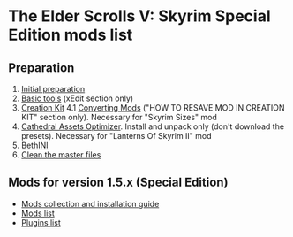 # The Elder Scrolls V: Skyrim Special Edition mods list

## Preparation

1. [Initial preparation](https://www.nexusmods.com/skyrimspecialedition/articles/1038)
2. [Basic tools](https://www.nexusmods.com/skyrimspecialedition/articles/1041) (xEdit section only)
3. [Creation Kit](https://www.nexusmods.com/skyrimspecialedition/articles/1039)
  4.1 [Converting Mods](https://www.nexusmods.com/skyrimspecialedition/articles/1047) ("HOW TO RESAVE MOD IN CREATION KIT" section only). Necessary for "Skyrim Sizes" mod
4. [Cathedral Assets Optimizer](https://www.nexusmods.com/skyrimspecialedition/articles/1047). Install and unpack only (don't download the presets). Necessary for "Lanterns Of Skyrim II" mod
5. [BethINI](https://www.nexusmods.com/skyrimspecialedition/articles/1040)
6. [Clean the master files](https://www.nexusmods.com/skyrimspecialedition/articles/1037)

## Mods for version 1.5.x (Special Edition)

* [Mods collection and installation guide](./1.5.x.md)
* [Mods list](./1.5.x%20mods.md)
* [Plugins list](./1.5.x%20plugins.md)
